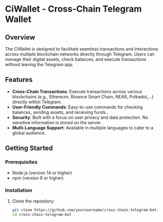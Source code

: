 # CiWallet - Cross-Chain Telegram Wallet

## Overview

The CiWallet is designed to facilitate seamless transactions and interactions across multiple blockchain networks directly through Telegram. Users can manage their digital assets, check balances, and execute transactions without leaving the Telegram app.

## Features

- **Cross-Chain Transactions**: Execute transactions across various blockchains (e.g., Ethereum, Binance Smart Chain, NEAR, Polkadot,...) directly within Telegram.
- **User-Friendly Commands**: Easy-to-use commands for checking balances, sending assets, and receiving funds..
- **Security**: Built with a focus on user privacy and data protection. No sensitive information is stored on the server.
- **Multi-Language Support**: Available in multiple languages to cater to a global audience.

## Getting Started

### Prerequisites

- Node.js (version 14 or higher)
- npm (version 6 or higher)

### Installation

1. Clone the repository:

   ```bash
   git clone https://github.com/yourusername/cross-chain-telegram-bot.git
   cd cross-chain-telegram-bot
 